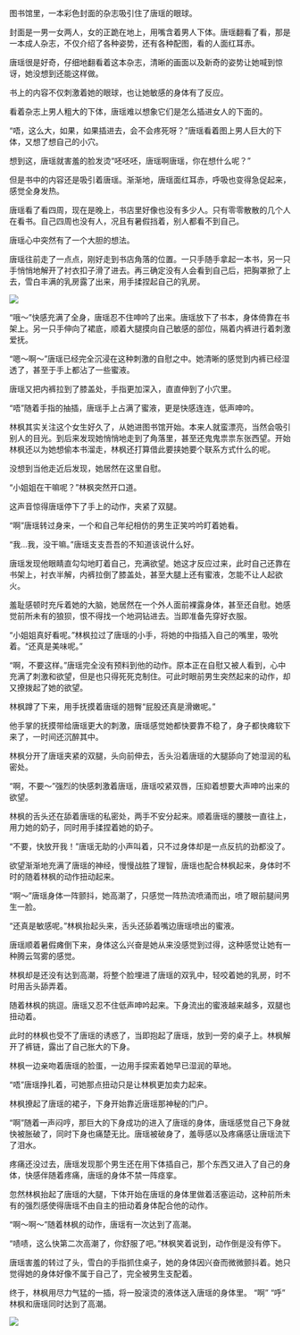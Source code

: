 图书馆里，一本彩色封面的杂志吸引住了唐瑶的眼球。

封面是一男一女两人，女的正跪在地上，用嘴含着男人下体。唐瑶翻看了看，那是一本成人杂志，不仅介绍了各种姿势，还有各种配图，看的人面红耳赤。

唐瑶很是好奇，仔细地翻看着这本杂志，清晰的画面以及新奇的姿势让她喊到惊讶，她没想到还能这样做。

书上的内容不仅刺激着她的眼球，也让她敏感的身体有了反应。

看着杂志上男人粗大的下体，唐瑶难以想象它们是怎么插进女人的下面的。

“唔，这么大，如果，如果插进去，会不会疼死呀？”唐瑶看着图上男人巨大的下体，又想了想自己的小穴。

想到这，唐瑶就害羞的脸发烫“呸呸呸，唐瑶啊唐瑶，你在想什么呢？”

但是书中的内容还是吸引着唐瑶。渐渐地，唐瑶面红耳赤，呼吸也变得急促起来，感觉全身发热。

唐瑶看了看四周，现在是晚上，书店里好像也没有多少人。只有零零散散的几个人在看书。自己四周也没有人，况且有暑假挡着，别人都看不到自己。

唐瑶心中突然有了一个大胆的想法。


唐瑶往前走了一点点，刚好走到书店角落的位置。一只手随手拿起一本书，另一只手悄悄地解开了衬衣扣子滑了进去。再三确定没有人会看到自己后，把胸罩掀了上去，雪白丰满的乳房露了出来，用手揉捏起自己的乳房。


![](https://cdn.jsdelivr.net/gh/Evilym/H-Novel/images/tu2.jpg)


“哦～”快感充满了全身，唐瑶忍不住呻吟了出来。唐瑶放下了书本，身体倚靠在书架上。另一只手伸向了裙底，顺着大腿摸向自己敏感的部位，隔着内裤进行着刺激爱抚。

“嗯～啊～”唐瑶已经完全沉浸在这种刺激的自慰之中。她清晰的感觉到内裤已经湿透了，甚至于手上都沾了一些蜜液。

唐瑶又把内裤拉到了膝盖处，手指更加深入，直直伸到了小穴里。

“唔”随着手指的抽插，唐瑶手上占满了蜜液，更是快感连连，低声呻吟。

林枫其实关注这个女生好久了，从她进图书馆开始。本来人就蛮漂亮，当然会吸引别人的目光。到后来发现她悄悄地走到了角落里，甚至还鬼鬼祟祟东张西望。开始林枫还以为她想偷本书溜走，林枫还打算借此要挟她要个联系方式什么的呢。

没想到当他走近后发现，她居然在这里自慰。


“小姐姐在干嘛呢？”林枫突然开口道。

这声音惊得唐瑶停下了手上的动作，夹紧了双腿。

“啊”唐瑶转过身来，一个和自己年纪相仿的男生正笑吟吟盯着她看。

“我...我，没干嘛。”唐瑶支支吾吾的不知道该说什么好。

唐瑶发现他眼睛直勾勾地盯着自己，充满欲望。她这才反应过来，此时自己还靠在书架上，衬衣半解，内裤拉倒了膝盖处，甚至大腿上还有蜜液，怎能不让人起欲火。

羞耻感顿时充斥着她的大脑，她居然在一个外人面前裸露身体，甚至还自慰。她感觉前所未有的狼狈，恨不得找一个地洞钻进去。当即准备先穿好衣服。

“小姐姐真好看呢。”林枫拉过了唐瑶的小手，将她的中指插入自己的嘴里，吸吮着。“还真是美味呢。”

“啊，不要这样。”唐瑶完全没有预料到他的动作。原本正在自慰又被人看到，心中充满了刺激和欲望，但是也只得死死克制住。可此时眼前男生突然起来的动作，却又撩拨起了她的欲望。

林枫蹲了下来，用手抚摸着唐瑶的翘臀“屁股还真是滑嫩呢。”

他手掌的抚摸带给唐瑶更大的刺激，唐瑶感觉她都快要靠不稳了，身子都快瘫软下来了，一时间还沉醉其中。

林枫分开了唐瑶夹紧的双腿，头向前伸去，舌头沿着唐瑶的大腿舔向了她湿润的私密处。

“啊，不要～”强烈的快感刺激着唐瑶，唐瑶咬紧双唇，压抑着想要大声呻吟出来的欲望。

林枫的舌头还在舔着唐瑶的私密处，两手不安分起来。顺着唐瑶的腰肢一直往上，用力她的奶子，同时用手揉捏着她的奶子。

“不要，快放开我！”唐瑶无助的小声叫着，只不过身体却是一点反抗的劲都没了。

欲望渐渐地充满了唐瑶的神经，慢慢战胜了理智，唐瑶也配合林枫起来，身体时不时的随着林枫的动作扭动起来。

“啊～”唐瑶身体一阵颤抖，她高潮了，只感觉一阵热流喷涌而出，喷了眼前腿间男生一脸。


“还真是敏感呢。”林枫抬起头来，舌头还舔着嘴边唐瑶喷出的蜜液。

唐瑶顺着暑假瘫倒下来，身体这么兴奋是她从来没感觉到过得，这种感觉让她有一种腾云驾雾的感觉。

林枫却是还没有达到高潮，将整个脸埋进了唐瑶的双乳中，轻咬着她的乳房，时不时用舌头舔弄着。

随着林枫的挑逗。唐瑶又忍不住低声呻吟起来。下身流出的蜜液越来越多，双腿也扭动着。

此时的林枫也受不了唐瑶的诱惑了，当即抱起了唐瑶，放到一旁的桌子上。林枫解开了裤链，露出了自己胀大的下身。

林枫一边亲吻着唐瑶的脸蛋，一边用手探索着她早已湿润的草地。

“唔”唐瑶挣扎着，可她那点扭动只是让林枫更加卖力起来。

林枫撩起了唐瑶的裙子，下身开始靠近唐瑶那神秘的门户。

“啊”随着一声闷哼，那巨大的下身成功的进入了唐瑶的身体，唐瑶感觉自己下身就快被胀破了，同时下身也痛楚无比。唐瑶被破身了，羞辱感以及疼痛感让唐瑶流下了泪水。

疼痛还没过去，唐瑶发现那个男生还在用下体插自己，那个东西又进入了自己的身体，快感伴随着疼痛，唐瑶的身体不禁一阵痉挛。

忽然林枫抬起了唐瑶的大腿，下体开始在唐瑶的身体里做着活塞运动，这种前所未有的强烈感使得唐瑶不由自主的扭动着身体配合他的动作。

“啊～啊～”随着林枫的动作，唐瑶有一次达到了高潮。

“啧啧，这么快第二次高潮了，你舒服了吧。”林枫笑着说到，动作倒是没有停下。

唐瑶害羞的转过了头，雪白的手指抓住桌子，她的身体因兴奋而微微颤抖着。她只觉得她的身体好像不属于自己了，完全被男生支配着。

终于，林枫用尽力气猛的一插，将一股滚烫的液体送入唐瑶的身体里。
“啊”
“呼”
林枫和唐瑶同时达到了高潮。


![](https://cdn.jsdelivr.net/gh/Evilym/H-Novel/images/tu1.jpg)